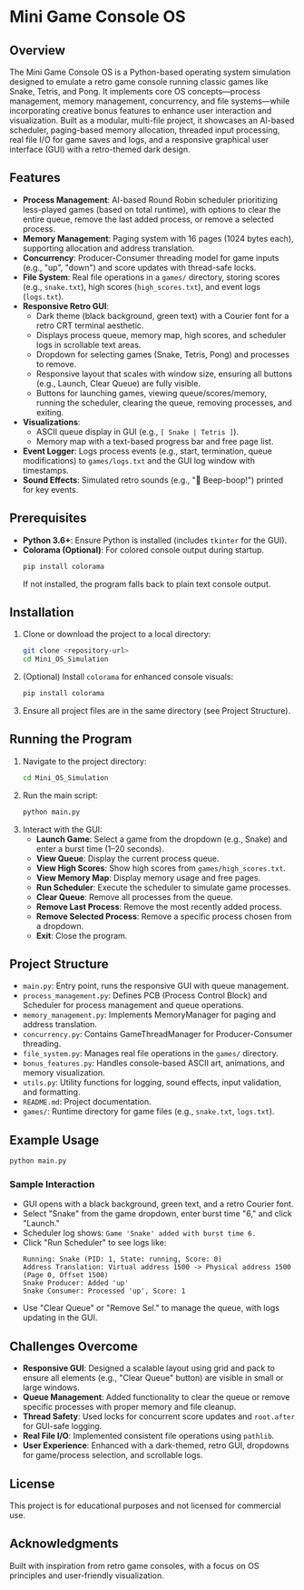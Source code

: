 # Mini Game Console OS

## Overview
The Mini Game Console OS is a Python-based operating system simulation designed to emulate a retro game console running classic games like Snake, Tetris, and Pong. It implements core OS concepts—process management, memory management, concurrency, and file systems—while incorporating creative bonus features to enhance user interaction and visualization. Built as a modular, multi-file project, it showcases an AI-based scheduler, paging-based memory allocation, threaded input processing, real file I/O for game saves and logs, and a responsive graphical user interface (GUI) with a retro-themed dark design.

## Features

- **Process Management**: AI-based Round Robin scheduler prioritizing less-played games (based on total runtime), with options to clear the entire queue, remove the last added process, or remove a selected process.
- **Memory Management**: Paging system with 16 pages (1024 bytes each), supporting allocation and address translation.
- **Concurrency**: Producer-Consumer threading model for game inputs (e.g., "up", "down") and score updates with thread-safe locks.
- **File System**: Real file operations in a `games/` directory, storing scores (e.g., `snake.txt`), high scores (`high_scores.txt`), and event logs (`logs.txt`).
- **Responsive Retro GUI**:
  - Dark theme (black background, green text) with a Courier font for a retro CRT terminal aesthetic.
  - Displays process queue, memory map, high scores, and scheduler logs in scrollable text areas.
  - Dropdown for selecting games (Snake, Tetris, Pong) and processes to remove.
  - Responsive layout that scales with window size, ensuring all buttons (e.g., Launch, Clear Queue) are fully visible.
  - Buttons for launching games, viewing queue/scores/memory, running the scheduler, clearing the queue, removing processes, and exiting.
- **Visualizations**:
  - ASCII queue display in GUI (e.g., `[ Snake | Tetris ]`).
  - Memory map with a text-based progress bar and free page list.
- **Event Logger**: Logs process events (e.g., start, termination, queue modifications) to `games/logs.txt` and the GUI log window with timestamps.
- **Sound Effects**: Simulated retro sounds (e.g., "🎵 Beep-boop!") printed for key events.

## Prerequisites

- **Python 3.6+**: Ensure Python is installed (includes `tkinter` for the GUI).
- **Colorama (Optional)**: For colored console output during startup.
  ```bash
  pip install colorama
  ```
  If not installed, the program falls back to plain text console output.

## Installation

1. Clone or download the project to a local directory:
   ```bash
   git clone <repository-url>
   cd Mini_OS_Simulation
   ```
2. (Optional) Install `colorama` for enhanced console visuals:
   ```bash
   pip install colorama
   ```
3. Ensure all project files are in the same directory (see Project Structure).

## Running the Program

1. Navigate to the project directory:
   ```bash
   cd Mini_OS_Simulation
   ```
2. Run the main script:
   ```bash
   python main.py
   ```
3. Interact with the GUI:
   - **Launch Game**: Select a game from the dropdown (e.g., Snake) and enter a burst time (1–20 seconds).
   - **View Queue**: Display the current process queue.
   - **View High Scores**: Show high scores from `games/high_scores.txt`.
   - **View Memory Map**: Display memory usage and free pages.
   - **Run Scheduler**: Execute the scheduler to simulate game processes.
   - **Clear Queue**: Remove all processes from the queue.
   - **Remove Last Process**: Remove the most recently added process.
   - **Remove Selected Process**: Remove a specific process chosen from a dropdown.
   - **Exit**: Close the program.

## Project Structure

- `main.py`: Entry point, runs the responsive GUI with queue management.
- `process_management.py`: Defines PCB (Process Control Block) and Scheduler for process management and queue operations.
- `memory_management.py`: Implements MemoryManager for paging and address translation.
- `concurrency.py`: Contains GameThreadManager for Producer-Consumer threading.
- `file_system.py`: Manages real file operations in the `games/` directory.
- `bonus_features.py`: Handles console-based ASCII art, animations, and memory visualization.
- `utils.py`: Utility functions for logging, sound effects, input validation, and formatting.
- `README.md`: Project documentation.
- `games/`: Runtime directory for game files (e.g., `snake.txt`, `logs.txt`).

## Example Usage
```bash
python main.py
```

### Sample Interaction
- GUI opens with a black background, green text, and a retro Courier font.
- Select "Snake" from the game dropdown, enter burst time "6," and click "Launch."
- Scheduler log shows: `Game 'Snake' added with burst time 6.`
- Click "Run Scheduler" to see logs like:
  ```
  Running: Snake (PID: 1, State: running, Score: 0)
  Address Translation: Virtual address 1500 -> Physical address 1500 (Page 0, Offset 1500)
  Snake Producer: Added 'up'
  Snake Consumer: Processed 'up', Score: 1
  ```
- Use "Clear Queue" or "Remove Sel." to manage the queue, with logs updating in the GUI.

## Challenges Overcome

- **Responsive GUI**: Designed a scalable layout using grid and pack to ensure all elements (e.g., "Clear Queue" button) are visible in small or large windows.
- **Queue Management**: Added functionality to clear the queue or remove specific processes with proper memory and file cleanup.
- **Thread Safety**: Used locks for concurrent score updates and `root.after` for GUI-safe logging.
- **Real File I/O**: Implemented consistent file operations using `pathlib`.
- **User Experience**: Enhanced with a dark-themed, retro GUI, dropdowns for game/process selection, and scrollable logs.

## License
This project is for educational purposes and not licensed for commercial use.

## Acknowledgments
Built with inspiration from retro game consoles, with a focus on OS principles and user-friendly visualization.